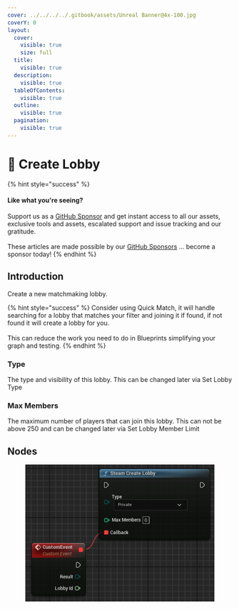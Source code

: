 ```yaml
---
cover: ../../../../.gitbook/assets/Unreal Banner@4x-100.jpg
coverY: 0
layout:
  cover:
    visible: true
    size: full
  title:
    visible: true
  description:
    visible: true
  tableOfContents:
    visible: true
  outline:
    visible: true
  pagination:
    visible: true
---
```


# 🔵 Create Lobby

{% hint style="success" %}
#### Like what you're seeing?

Support us as a [GitHub Sponsor](../../../../become-a-sponsor/) and get instant access to all our assets, exclusive tools and assets, escalated support and issue tracking and our gratitude.\
\
These articles are made possible by our [GitHub Sponsors](../../../../become-a-sponsor/) ... become a sponsor today!
{% endhint %}

## Introduction

Create a new matchmaking lobby.

{% hint style="success" %}
Consider using Quick Match, it will handle searching for a lobby that matches your filter and joining it if found, if not found it will create a lobby for you.\
\
This can reduce the work you need to do in Blueprints simplifying your graph and testing.
{% endhint %}

### Type

The type and visibility of this lobby. This can be changed later via Set Lobby Type

### Max Members

The maximum number of players that can join this lobby. This can not be above 250 and can be changed later via Set Lobby Member Limit

## Nodes

<figure><img src="../../../../.gitbook/assets/image (11) (1).png" alt=""><figcaption></figcaption></figure>
